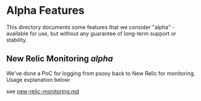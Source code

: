 # Alpha Features

This directory documents some features that we consider "alpha" - available for use, but without any
guarantee of long-term support or stability.



## New Relic Monitoring _alpha_

We've done a PoC for logging from psoxy back to New Relic for monitoring. Usage explanation below:

see [new-relic-monitoring.md](new-relic-monitoring.md)
